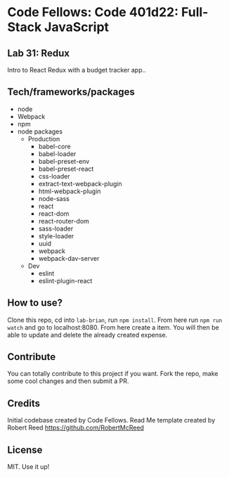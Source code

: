 # Code Fellows: Code 401d22: Full-Stack JavaScript

## Lab 31: Redux

Intro to React Redux with a budget tracker app.. 

## Tech/frameworks/packages

- node 
- Webpack
- npm
- node packages
  - Production
    - babel-core
    - babel-loader
    - babel-preset-env
    - babel-preset-react
    - css-loader
    - extract-text-webpack-plugin
    - html-webpack-plugin
    - node-sass
    - react
    - react-dom
    - react-router-dom
    - sass-loader
    - style-loader
    - uuid
    - webpack
    - webpack-dav-server
  - Dev
    - eslint
    - eslint-plugin-react


## How to use?
Clone this repo, cd into `lab-brian`, run `npm install`. From here run `npm run watch` and go to localhost:8080. From here create a item. You will then be able to update and delete the already created expense.

## Contribute

You can totally contribute to this project if you want. Fork the repo, make some cool changes and then submit a PR.

## Credits

Initial codebase created by Code Fellows.
Read Me template created by Robert Reed https://github.com/RobertMcReed 

## License

MIT. Use it up!